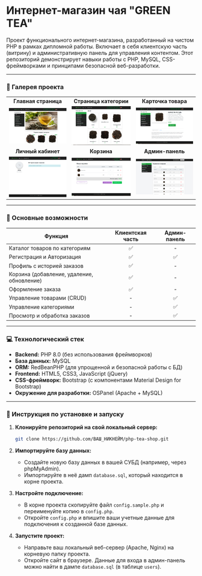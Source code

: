 # Интернет-магазин чая "GREEN TEA"

Проект функционального интернет-магазина, разработанный на чистом PHP в рамках дипломной работы. Включает в себя клиентскую часть (витрину) и административную панель для управления контентом. Этот репозиторий демонстрирует навыки работы с PHP, MySQL, CSS-фреймворками и принципами безопасной веб-разработки.

---

### 🎨 Галерея проекта

<table>
  <tr>
    <td align="center"><strong>Главная страница</strong></td>
    <td align="center"><strong>Страница категории</strong></td>
    <td align="center"><strong>Карточка товара</strong></td>
  </tr>
  <tr>
    <td><a href="https://github.com/nikiels/php-tea-shop/blob/main/showcase-01-main.PNG"><img src="https://github.com/nikiels/php-tea-shop/blob/main/showcase-01-main.PNG" alt="Главная страница"></a></td>
    <td><a href="https://github.com/nikiels/php-tea-shop/blob/main/showcase-02-category.PNG"><img src="https://github.com/nikiels/php-tea-shop/blob/main/showcase-02-category.PNG" alt="Страница категории"></a></td>
    <td><a href="https://github.com/nikiels/php-tea-shop/blob/main/showcase-03-product.PNG"><img src="https://github.com/nikiels/php-tea-shop/blob/main/showcase-03-product.PNG" alt="Страница товара"></a></td>
  </tr>
  <tr>
    <td align="center"><strong>Личный кабинет</strong></td>
    <td align="center"><strong>Корзина</strong></td>
    <td align="center"><strong>Админ-панель</strong></td>
  </tr>
  <tr>
    <td><a href="https://github.com/nikiels/php-tea-shop/blob/main/showcase-04-profile.PNG"><img src="https://github.com/nikiels/php-tea-shop/blob/main/showcase-04-profile.PNG" alt="Личный кабинет"></a></td>
    <td><a href="https://github.com/nikiels/php-tea-shop/blob/main/showcase-05-cart.PNG"><img src="https://github.com/nikiels/php-tea-shop/blob/main/showcase-05-cart.PNG" alt="Корзина"></a></td>
    <td><a href="https://github.com/nikiels/php-tea-shop/blob/main/showcase-06-admin.PNG"><img src="https://github.com/nikiels/php-tea-shop/blob/main/showcase-06-admin.PNG" alt="Админ-панель"></a></td>
  </tr>
</table>

---

### 🚀 Основные возможности

| Функция                      | Клиентская часть | Админ-панель |
| ---------------------------- | :--------------: | :----------: |
| Каталог товаров по категориям |        ✅         |      -       |
| Регистрация и Авторизация      |        ✅         |      ✅       |
| Профиль с историей заказов     |        ✅         |      -       |
| Корзина (добавление, удаление, обновление) |   ✅   |      -       |
| Оформление заказа              |        ✅         |      -       |
| Управление товарами (CRUD)     |        -         |      ✅       |
| Управление категориями         |        -         |      ✅       |
| Просмотр и обработка заказов   |        -         |      ✅       |

---

### 💻 Технологический стек

-   **Backend:** PHP 8.0 (без использования фреймворков)
-   **База данных:** MySQL
-   **ORM:** RedBeanPHP (для упрощенной и безопасной работы с БД)
-   **Frontend:** HTML5, CSS3, JavaScript (jQuery)
-   **CSS-фреймворк:** Bootstrap (с компонентами Material Design for Bootstrap)
-   **Окружение для разработки:** OSPanel (Apache + MySQL)

---

### 🔧 Инструкция по установке и запуску

1.  **Клонируйте репозиторий на свой локальный сервер:**
    ```bash
    git clone https://github.com/ВАШ_НИКНЕЙМ/php-tea-shop.git
    ```
2.  **Импортируйте базу данных:**
    -   Создайте новую базу данных в вашей СУБД (например, через phpMyAdmin).
    -   Импортируйте в неё дамп `database.sql`, который находится в корне проекта.

3.  **Настройте подключение:**
    -   В корне проекта скопируйте файл `config.sample.php` и переименуйте копию в `config.php`.
    -   Откройте `config.php` и впишите ваши учетные данные для подключения к созданной базе данных.

4.  **Запустите проект:**
    -   Направьте ваш локальный веб-сервер (Apache, Nginx) на корневую папку проекта.
    -   Откройте сайт в браузере. Данные для входа в админ-панель можно найти в дампе `database.sql` (в таблице `users`).
